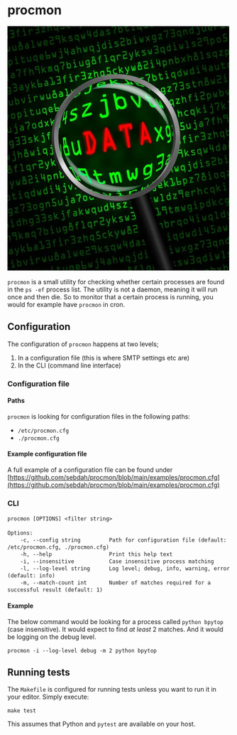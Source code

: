 # procmon

<img src="https://github.com/sebdah/procmon/blob/main/images/process-list.jpg?raw=true">

`procmon` is a small utility for checking whether certain processes are found in the `ps -ef` process list. The utility is not a daemon, meaning it will run once and then die. So to monitor that a certain process is running, you would for example have `procmon` in cron.

## Configuration

The configuration of `procmon` happens at two levels; 

1. In a configuration file (this is where SMTP settings etc are)
2. In the CLI (command line interface)

### Configuration file

#### Paths

`procmon` is looking for configuration files in the following paths:

- `/etc/procmon.cfg`
- `./procmon.cfg`

#### Example configuration file

A full example of a configuration file can be found under [https://github.com/sebdah/procmon/blob/main/examples/procmon.cfg](https://github.com/sebdah/procmon/blob/main/examples/procmon.cfg)

### CLI

    procmon [OPTIONS] <filter string>

    Options:
        -c, --config string         Path for configuration file (default: /etc/procmon.cfg, ./procmon.cfg)
        -h, --help                  Print this help text
        -i, --insensitive           Case insensitive process matching
        -l, --log-level string      Log level; debug, info, warning, error (default: info)
        -m, --match-count int       Number of matches required for a successful result (default: 1)   

#### Example

The below command would be looking for a process called `python bpytop` (case insensitive). It would expect to find _at least_ 2 matches. And it would be logging on the debug level.

    procmon -i --log-level debug -m 2 python bpytop

## Running tests

The `Makefile` is configured for running tests unless you want to run it in your editor. Simply execute:

    make test

This assumes that Python and `pytest` are available on your host.
